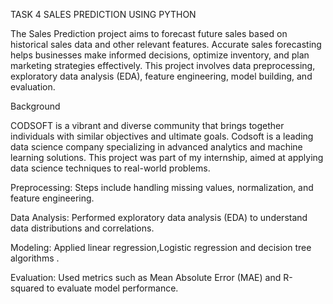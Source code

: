 TASK 4   SALES PREDICTION USING PYTHON  

The Sales Prediction project aims to forecast future sales based on historical sales data and other relevant features.
Accurate sales forecasting helps businesses make informed decisions, optimize inventory, and plan marketing strategies effectively.
This project involves data preprocessing, exploratory data analysis (EDA), feature engineering, model building, and evaluation.

Background

CODSOFT is a vibrant and diverse community that brings together individuals with similar objectives and ultimate goals.
Codsoft is a leading data science company specializing in advanced analytics and machine learning solutions. 
This project was part of my internship, aimed at applying data science techniques to real-world problems.

Preprocessing: Steps include handling missing values, normalization, and feature engineering.

Data Analysis: Performed exploratory data analysis (EDA) to understand data distributions and correlations.

Modeling: Applied linear regression,Logistic regression and decision tree algorithms .

Evaluation: Used metrics such as Mean Absolute Error (MAE) and R-squared to evaluate model performance.
